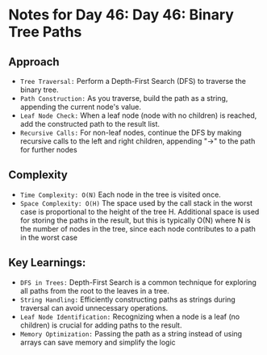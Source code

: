 # Notes for Day 46: Day 46: Binary Tree Paths

## Approach

- `Tree Traversal:` Perform a Depth-First Search (DFS) to traverse the binary tree.
- `Path Construction:` As you traverse, build the path as a string, appending the current node's value.
- `Leaf Node Check:` When a leaf node (node with no children) is reached, add the constructed path to the result list.
- `Recursive Calls:` For non-leaf nodes, continue the DFS by making recursive calls to the left and right children, appending "->" to the path for further nodes

## Complexity

- `Time Complexity: O(N)` Each node in the tree is visited once.
- `Space Complexity: O(H)` The space used by the call stack in the worst case is proportional to the height of the tree H.
  Additional space is used for storing the paths in the result, but this is typically O(N) where N is the number of nodes in the tree, since each node contributes to a path in the worst case

## Key Learnings:

- `DFS in Trees:` Depth-First Search is a common technique for exploring all paths from the root to the leaves in a tree.
- `String Handling:` Efficiently constructing paths as strings during traversal can avoid unnecessary operations.
- `Leaf Node Identification:` Recognizing when a node is a leaf (no children) is crucial for adding paths to the result.
- `Memory Optimization:` Passing the path as a string instead of using arrays can save memory and simplify the logic
